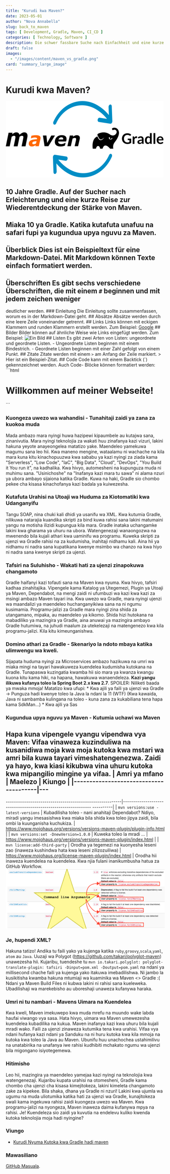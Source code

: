 ```yaml
---
title: "Kurudi kwa Maven?"
date: 2023-05-01
author: "Nova Annabella"
slug: back_to_maven
tags: [ Development, Gradle, Maven, CI_CD ]
categories: [ Technology, Software ]
description: Die schwer fassbare Suche nach Einfachheit und eine kurze Reise zur Wiederentdeckung der Macht von Maven.
draft: false
images:
  - "/images/content/maven_vs_gradle.png"
card: "summary_large_image"
---
```




# Kurudi kwa Maven?

[![maven_vs_gradle](/images/content/maven_vs_gradle.png)](https://phauer.com/2018/moving-back-from-gradle-to-maven/)

## 10 Jahre Gradle. Auf der Sucher nach Erleichterung und eine kurze Reise zur Wiederentdeckung der Stärke von Maven. 

## Miaka 10 ya Gradle. Katika kutafuta unafuu na safari fupi ya kugundua upya nguvu za Maven.

## Überblick Dies ist ein Beispieltext für eine Markdown-Datei. Mit Markdown können Texte einfach formatiert werden.
## Überschriften Es gibt sechs verschiedene Überschriften, die mit einem `#` beginnen und mit jedem zeichen weniger
deutlicher werden.  ### Einleitung Die Einleitung sollte zusammenfassen, worum es in der Markdown-Datei geht. ##
Absätze Absätze werden durch eine leere Zeile voneinander getrennt. ## Links Links können mit eckigen Klammern und
runden Klammern erstellt werden. Zum Beispiel: [Google](https://www.google.com) ## Bilder Bilder können auf ähnliche
Weise wie Links eingefügt werden. Zum Beispiel: ![Ein Bild](https://via.placeholder.com/150) ## Listen Es gibt zwei
Arten von Listen: ungeordnete und geordnete Listen. - Ungeordnete Listen beginnen mit einem Bindestrich. - Geordnete
Listen beginnen mit einer Zahl gefolgt von einem Punkt. ## Zitate Zitate werden mit einem `>` am Anfang der Zeile
markiert. > Hier ist ein Beispiel-Zitat.  ## Code Code kann mit einem Backtick (`) gekennzeichnet werden. Auch Code-
Blöcke können formatiert werden: ```html <html>  <head>   <title>Meine Webseite</title>  </head>  <body>
<h1>Willkommen auf meiner Webseite!</h1>  </body> </html> ```

### Kuongeza uwezo wa wahandisi - Tunahitaji zaidi ya zana za kuokoa muda

Mada ambazo mara nyingi huwa hazipewi kipaumbele au kutajwa sana, zinanivutia. Mara nyingi teknolojia za wakati huu
zinafanya kazi vizuri, lakini hakuna yeyote anayeongelea matatizo yake. Maendeleo yamekuwa magumu sana leo hii. Kwa
maneno mengine, wataalamu ni wachache na kila mara kuna kitu kinachopuuzwa kwa sababu ya kazi nyingi za ziada kama
"Serverless", "Low Code", "IaC", "Big Data", "Cloud", "DevOps", "You Build it You run it", na kadhalika. Kwa hivyo,
automesheni na kupunguza muda ni muhimu sana. "Usinichoshe" na "Inafanya kazi mara tu sawa" ni alama nzuri ya ubora
ambayo sijaiona katika Gradle. Kuwa na haki, Gradle sio chombo pekee cha kisasa kinachofanya kazi badala ya kuiwezesha.

### Kutafuta Urahisi na Utoaji wa Huduma za Kiotomatiki kwa Udanganyifu

Tangu SOAP, nina chuki kali dhidi ya usanifu wa XML. Kwa kutumia Gradle, nilikuwa natarajia kuandika skripti za bind
kuwa rahisi sana lakini matumaini yangu na motisha ilizidi kupungua kila mara. Gradle inataka uchangamke lakini kwa
gharama ya uhuru na ubora. Watengenezaji wanaongozwa na mwenendo bila kujali athari kwa uaminifu wa programu. Kuweka
skripti za ujenzi wa Gradle rahisi na za kudumisha, inahitaji nidhamu kali. Aina hii ya nidhamu ni nadra sana kupatikana
kwenye msimbo wa chanzo na kwa hiyo ni nadra sana kwenye skripti za ujenzi.

### Tafsiri na Suluhisho - Wakati hati za ujenzi zinapokuwa changamoto

Gradle haifanyi kazi tofauti sana na Maven kwa nyuma. Kwa hivyo, tafsiri kadhaa zinahitajika. Vipengele kama Katalog ya
Utegemezi, Plugin ya Utoaji ya Maven, Dependabot, na mengi zaidi ni ufumbuzi wa kazi kwa kazi za msingi ambazo Maven
tayari ina. Kwa uwezo wa Gradle, mara nyingi ujenzi wa maandalizi ya maendeleo huchanganyikiwa sana na ni ngumu
kusimamia. Programu-jalizi za Gradle mara nyingi zina shida za utangamano, mipaka, au maendeleo ya kikomo. Shida hizi
hutokana na mabadiliko ya mazingira ya Gradle, aina anuwai ya mazingira ambayo Gradle hutumiwa, na juhudi maalum za
utekelezaji na matengenezo kwa kila programu-jalizi. Kila kitu kimeunganishwa.

### Domino athari za Gradle - Skenariyo la ndoto mbaya katika ulimwengu wa kweli.

Sijapata huduma nyingi za Microservices ambazo hazikuwa na umri wa miaka mingi na tayari hawakuweza kuendelea kudumisha
kutokana na Gradle. Tunapaswa kuzingatia kwamba hii sio mara ya kwanza kwangu kuona kitu kama hiki, na hapana, hawakuwa
wanaendeleza. **Kazi yangu ilikuwa kufanya toleo la Spring Boot 2.x kwa 2.7**. SPOILER: Niliketi baada ya mwaka mmoja!
Matatizo kwa ufupi: * Kwa ajili ya faili ya ujenzi wa Gradle -> Punguza hadi kwenye toleo la Java la ndani la 11 (WTF)
(Kwa kawaida, Java ni sambamba kulingana na toleo - kuna zana za kukabiliana tena hapa kama SdkMan...) * Kwa ajili ya
Sas

### Kugundua upya nguvu ya Maven - Kutumia uchawi wa Maven

Hapa kuna vipengele vyangu vipendwa vya Maven: Vifaa vinaweza kuzinduliwa na kusanidiwa moja kwa moja kutoka kwa mstari
wa amri bila kuwa tayari vimeshatengenezwa. Zaidi ya hayo, kwa kiasi kikubwa vina uhuru kutoka kwa mipangilio mingine ya
vifaa. | Amri ya mfano             | Maelezo
| Kiungo                                 | |---------------------------------------|---
------------------------------------------------------------------------------------------------------------------------
---------------------------------------------------------|--------------------------------------------------------------
----------| | `mvn versions:use -latest-versions`  | Kubadilisha toleo - nani anahitaji Dependabot? Ndiyo, miradi yangu
imesasishwa kwa miaka bila shida kwa toleo jipya zaidi, bila ombi la kuunganisha kuchukiza. |
https://www.mojohaus.org/versions/versions-maven-plugin/plugin-info.html | | `mvn versions:set -DnewVersion=1.0.0` |
Kuweka toleo la mradi ...
| https://www.mojohaus.org/versions/versions-maven-plugin/index.html    | | `mvn license:add-third-party`     |
Orodha ya tegemezi na kuonyesha leseni zao (inaweza kushindwa hata kwa leseni zilizozuiliwa)
| https://www.mojohaus.org/license-maven-plugin/index.html         | Orodha hii inaweza kuendelea na kuendelea.
Kwa njia fulani inanikumbusha hatua za GitHub Workflow.
![maven_plugin_command_line_args](/images/content/maven_plugin_command_line_args.png)

### Je, hupendi XML?

Hakuna tatizo! Andika tu faili yako ya kujenga katika `ruby`,`groovy`,`scala`,`yaml`,` atom` au `Java`. Uuzaji wa
Polygot (https://github.com/takari/polyglot-maven) unawezesha hii. Kujaribu, tuendeshe tu `mvn io.takari.polyglot:
polyglot-translate-plugin: tafsiri -Dinput=pom.xml -Doutput=pom.yaml` na ndani ya millisecond chache faili ya kujenga
yako itakuwa imebadilishwa. Ni jambo la kusikitisha kwamba hakuna mtumiaji wa kuaminika wa Maven <> Gradle :( Ndani ya
Maven Build Files ni kubwa lakini ni rahisi sana kueleweka. Ubadilishaji wa marekebisho au uboreshaji unaweza kufanywa
haraka.

### Umri ni tu nambari - Mavens Uimara na Kuendelea

Kwa kweli, Maven imekuwepo kwa muda mrefu na muundo wake labda haufai viwango vya sasa. Hata hivyo, uimara wa Maven
umewezesha kuendelea kubadilika na kukua. Maven inafanya kazi kwa uhuru bila kujali mradi wako. Faili za ujenzi zinaweza
kutumika tena kwa urahisi. Vifaa vya ndani hufanya kazi ndani ya Sanduku na ni huru kutoka kwa kila mmoja na kutoka kwa
toleo la Java au Maven. Ubunifu huu unachochea ustahimilivu na unatabirika na unafanya iwe rahisi kudhibiti mchakato
ngumu wa ujenzi bila migongano isiyotegemewa.

### Hitimisho

Leo hii, mazingira ya maendeleo yamejaa kazi nyingi na teknolojia kwa watengenezaji. Kujaribu kupata urahisi na
otomesheni, Gradle kama chombo cha ujenzi cha kisasa kimejitokeza, lakini kimeleta changamoto zake za kipekee. Bila
shaka, dhana ya Gradle ni nzuri! Lakini kwa ujumla wa ugumu na muda uliotumika katika hati za ujenzi wa Gradle,
kunajitokeza swali kama ingekuwa rahisi zaidi kuongeza uwezo wa Maven. Kwa programu-jalizi na nyongeza, Maven inaweza
daima kufanywa mpya na rahisi. Je! Kuendeleza sio zaidi ya kuvutia na endelevu kuliko kwenda kutoka teknolojia moja hadi
nyingine?

### Viungo

* [Kurudi Nyuma Kutoka kwa Gradle hadi maven](https://phauer.com/2018/kurudi-nyuma-kutoka-kwa-gradle-hadi-maven/)

### Mawasiliano

[GitHub Masuala](https://github.com/NovaAnnabella/the_unspoken/issues/new/choose).
